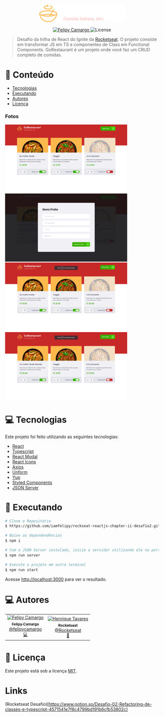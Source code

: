 <p align="center">
   <img src="https://raw.githubusercontent.com/iamfelipy/rockseat-reactjs-chapter-ii-desafio2/7c1dbecf6c278c87885c6018abb9040eb7f62dda/src/assets/logo.svg" alt="GoRestaurant" width="280"/>
</p>

<p align="center">
   <a href="https://www.linkedin.com/in/felipycamargo/">
      <img alt="Felipy Camargo" src="https://img.shields.io/badge/-Felipy Camargo-FFB84D?style=flat&logo=Linkedin&logoColor=white" />
   </a>

  <img alt="License" src="https://img.shields.io/badge/license-MIT-FFB84D">
</p>

> Desafio da trilha de React do Ignite da [Rocketseat](https://github.com/Rocketseat). O projeto consiste em transformar JS em TS e componentes de Class em Functional Components. GoRestaurant é um projeto onde você faz um CRUD completo de comidas.

# :pushpin: Conteúdo

- [Tecnologias](#computer-tecnologias)
- [Executando](#construction_worker-executando)
- [Autores](#computer-autores)
- [Licença](#closed_book-licença)

### Fotos

<div>
   <img src="https://github.com/iamfelipy/rockseat-reactjs-chapter-ii-desafio2/blob/main/src/assets/preview1.png?raw=true" width="400px" />
   <img src="https://github.com/iamfelipy/rockseat-reactjs-chapter-ii-desafio2/blob/main/src/assets/preview2.png?raw=true" width="400px" />
   <img src="https://github.com/iamfelipy/rockseat-reactjs-chapter-ii-desafio2/blob/main/src/assets/preview3.gif?raw=true" width="400px" />
   <img src="https://github.com/iamfelipy/rockseat-reactjs-chapter-ii-desafio2/blob/main/src/assets/preview4.gif" width="400px" />
</div>

# :computer: Tecnologias

Este projeto foi feito utilizando as seguintes tecnologias:

- [React](https://reactjs.org/)
- [Typescript](https://www.typescriptlang.org/)
- [React Modal](https://github.com/reactjs/react-modal)
- [React Icons](https://react-icons.github.io/react-icons)
- [Axios](https://github.com/axios/axios)
- [Unform](https://github.com/unform/unform)
- [Yup](https://github.com/jquense/yup)
- [Styled Components](https://github.com/styled-components/styled-components)
- [JSON Server](https://github.com/typicode/json-server)

# :construction_worker: Executando

```bash
# Clone o Repositório
$ https://github.com/iamfelipy/rockseat-reactjs-chapter-ii-desafio2.git
```

```bash
# Baixe as dependendências
$ npm i
```

```bash
# Com o JSON Server instalado, inicie o servidor utilizando ele na porta 3333:
$ npm run server
```

```bash
# Execute o projeto em outro terminal
$ npm run start
```

Acesse <http://localhost:3000> para ver o resultado.

# :computer: Autores

<table>
  <tr>
    <td align="center">
      <a href="http://github.com/tavareshenrique/">
        <img src="https://avatars.githubusercontent.com/u/50622611?v=4" width="100px;" alt="Felipy Camargo"/>
        <br />
        <sub>
          <b>Felipy Camargo</b>
        </sub>
       </a>
       <br />
       <a href="https://www.linkedin.com/in/felipycamargo/" title="Linkedin">@felipycamargo</a>
       <br />
       <a href="https://github.com/iamfelipy" title="Code">💻</a>
    </td>
    <td align="center">
      <a href="http://github.com/tavareshenrique/">
        <img src="https://avatars0.githubusercontent.com/u/28929274?s=200&v=4" width="100px;" alt="Henrique Tavares"/>
        <br />
        <sub>
          <b>Rocketseat</b>
        </sub>
       </a>
       <br />
       <a href="https://github.com/Rocketseat" title="Linkedin">@Rocketseat</a>
       <br />
       <a href="https://github.com/iamfelipy" title="Creators">🚀</a>
    </td>
  </tr>
</table>

# :closed_book: Licença

Este projeto está sob a licença [MIT](./LICENSE).

# Links

(Rocketseat Desafio)[https://www.notion.so/Desafio-02-Refactoring-de-classes-e-typescript-4571541e7f8c4799bd191b6cfb53802c]
